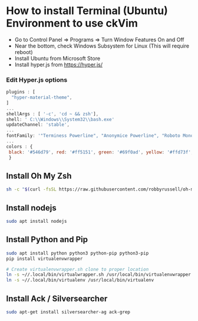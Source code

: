 # How to install Terminal (Ubuntu) Environment to use ckVim

* Go to Control Panel => Programs => Turn Window Features On and Off
* Near the bottom, check Windows Subsystem for Linux (This will require reboot)
* Install Ubuntu from Microsoft Store
* Install hyper.js from https://hyper.js/

### Edit Hyper.js options
```js
plugins : [
  "hyper-material-theme",
]
...
shellArgs : [ '-c', 'cd ~ && zsh'],
shell: ' C:\\Windows\\System32\\bash.exe'
updateChannel: 'stable',
...
fontFamily: '"Terminess Powerline", "Anonymice Powerline", "Roboto Mono for Powerline", "Meslo LG S for Powerline", "DejaVu Sans Mono", "Lucida Console", "Pomodoro", "FontAwesome", "Octicons", "Icomoon", monospace',
...
colors : {
 black: '#546d79', red: '#ff5151', green: '#69f0ad', yellow: '#ffd73f', blue: '#40c4fe', magenta: '#ff3f80', cyan: '#64fcda', white: '#fefefe', lightBlack: '#b0bec4', lightRed: '#ff8680', lightGreen: '#b9f6c9', lightYellow: '#ffe47e', lightBlue: '#80d7fe', lightMagenta: 'ff80ad', lightCyan: '#a7fdeb', lightWhite: '#fefefe',
 }
```

## Install Oh My Zsh
```bash
sh -c "$(curl -fsSL https://raw.githubusercontent.com/robbyrussell/oh-my-zsh/master/tools/install.sh)"
```

## Install nodejs
```bash
sudo apt install nodejs
```

## Install Python and Pip
```bash
sudo apt install python python3 python-pip python3-pip
pip install virtualenvwrapper

# Create virtualenvwrapper.sh clone to proper location
ln -s ~//.local/bin/virtualwrapper.sh /usr/local/bin/virtualenvwrapper.sh
ln -s ~//.local/bin/virtualenv /usr/local/bin/virtualenv
```

## Install Ack / Silversearcher
```bash
sudo apt-get install silversearcher-ag ack-grep
```
